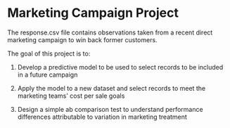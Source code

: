 # Marketing Campaign Project
The response.csv file contains observations taken from a recent direct marketing campaign to win back former customers. 

The goal of this project is to:

1. Develop a predictive model to be used to select records to be included in a future campaign

2.	Apply the model to a new dataset and select records to meet the marketing teams' cost per sale goals
3.	Design a simple ab comparison test to understand performance differences attributable to variation in marketing treatment

